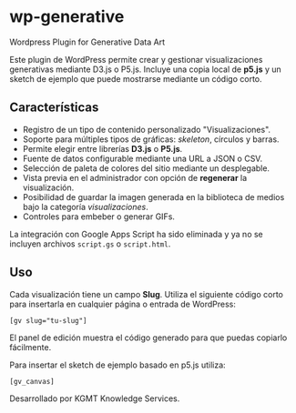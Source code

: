 # wp-generative
Wordpress Plugin for Generative Data Art

Este plugin de WordPress permite crear y gestionar visualizaciones generativas mediante D3.js o P5.js.
Incluye una copia local de **p5.js** y un sketch de ejemplo que puede mostrarse mediante un código corto.

## Características
- Registro de un tipo de contenido personalizado "Visualizaciones".
- Soporte para múltiples tipos de gráficas: *skeleton*, círculos y barras.
- Permite elegir entre librerías **D3.js** o **P5.js**.
- Fuente de datos configurable mediante una URL a JSON o CSV.
- Selección de paleta de colores del sitio mediante un desplegable.
- Vista previa en el administrador con opción de **regenerar** la visualización.
- Posibilidad de guardar la imagen generada en la biblioteca de medios bajo la categoría *visualizaciones*.
- Controles para embeber o generar GIFs.

La integración con Google Apps Script ha sido eliminada y ya no se incluyen archivos `script.gs` o `script.html`.

## Uso

Cada visualización tiene un campo **Slug**. Utiliza el siguiente código corto para insertarla en cualquier página o entrada de WordPress:

```
[gv slug="tu-slug"]
```

El panel de edición muestra el código generado para que puedas copiarlo fácilmente.

Para insertar el sketch de ejemplo basado en p5.js utiliza:

```
[gv_canvas]
```

Desarrollado por KGMT Knowledge Services.
